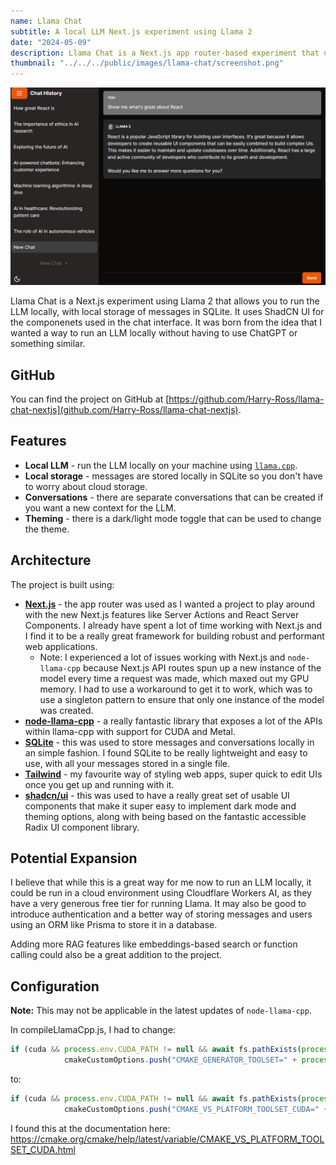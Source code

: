 ```yaml
---
name: Llama Chat
subtitle: A local LLM Next.js experiment using Llama 2
date: "2024-05-09"
description: Llama Chat is a Next.js app router-based experiment that uses Llama 2 to run an LLM locally. Alongside this, it has local storage of messages and conversations using SQLite. 
thumbnail: "../../../public/images/llama-chat/screenshot.png"
---
```


![Figure: Llama Chat screenshot](../../../public/images/llama-chat/screenshot.png)

Llama Chat is a Next.js experiment using Llama 2 that allows you to run the LLM locally, with local storage of messages in SQLite. It uses ShadCN UI for the componenets used in the chat interface. It was born from the idea that I wanted a way to run an LLM locally without having to use ChatGPT or something similar. 

## GitHub 

You can find the project on GitHub at [https://github.com/Harry-Ross/llama-chat-nextjs](github.com/Harry-Ross/llama-chat-nextjs). 

## Features 

* **Local LLM** - run the LLM locally on your machine using [`llama.cpp`](https://github.com/ggerganov/llama.cpp).
* **Local storage** - messages are stored locally in SQLite so you don't have to worry about cloud storage. 
* **Conversations** - there are separate conversations that can be created if you want a new context for the LLM.
* **Theming** - there is a dark/light mode toggle that can be used to change the theme.

## Architecture

The project is built using: 

* [**Next.js**](https://nextjs.org/) - the app router was used as I wanted a project to play around with the new Next.js features like Server Actions and React Server Components. I already have spent a lot of time working with Next.js and I find it to be a really great framework for building robust and performant web applications.  
  * Note: I experienced a lot of issues working with Next.js and `node-llama-cpp` because Next.js API routes spun up a new instance of the model every time a request was made, which maxed out my GPU memory. I had to use a workaround to get it to work, which was to use a singleton pattern to ensure that only one instance of the model was created.
* [**node-llama-cpp**](https://withcatai.github.io/node-llama-cpp/) - a really fantastic library that exposes a lot of the APIs within llama-cpp with support for CUDA and Metal. 
* [**SQLite**](https://www.npmjs.com/package/better-sqlite3) - this was used to store messages and conversations locally in an simple fashion. I found SQLite to be really lightweight and easy to use, with all your messages stored in a single file. 
* [**Tailwind**](https://tailwindcss.com/) - my favourite way of styling web apps, super quick to edit UIs once you get up and running with it. 
* [**shadcn/ui**](https://ui.shadcn.com/) - this was used to have a really great set of usable UI components that make it super easy to implement dark mode and theming options, along with being based on the fantastic accessible Radix UI component library.

## Potential Expansion

I believe that while this is a great way for me now to run an LLM locally, it could be run in a cloud environment using Cloudflare Workers AI, as they have a very generous free tier for running Llama. It may also be good to introduce authentication and a better way of storing messages and users using an ORM like Prisma to store it in a database. 

Adding more RAG features like embeddings-based search or function calling could also be a great addition to the project.

## Configuration 

**Note:** This may not be applicable in the latest updates of `node-llama-cpp`. 

In compileLlamaCpp.js, I had to change:

```js
if (cuda && process.env.CUDA_PATH != null && await fs.pathExists(process.env.CUDA_PATH))
            cmakeCustomOptions.push("CMAKE_GENERATOR_TOOLSET=" + process.env.CUDA_PATH);
```

to:

```js
if (cuda && process.env.CUDA_PATH != null && await fs.pathExists(process.env.CUDA_PATH))
            cmakeCustomOptions.push("CMAKE_VS_PLATFORM_TOOLSET_CUDA=" + process.env.CUDA_PATH);
```

I found this at the documentation here: https://cmake.org/cmake/help/latest/variable/CMAKE_VS_PLATFORM_TOOLSET_CUDA.html